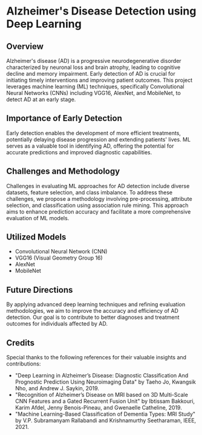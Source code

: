 # Alzheimer's Disease Detection using Deep Learning

## Overview
Alzheimer's disease (AD) is a progressive neurodegenerative disorder characterized by neuronal loss and brain atrophy, leading to cognitive decline and memory impairment. Early detection of AD is crucial for initiating timely interventions and improving patient outcomes. This project leverages machine learning (ML) techniques, specifically Convolutional Neural Networks (CNNs) including VGG16, AlexNet, and MobileNet, to detect AD at an early stage.

## Importance of Early Detection
Early detection enables the development of more efficient treatments, potentially delaying disease progression and extending patients' lives. ML serves as a valuable tool in identifying AD, offering the potential for accurate predictions and improved diagnostic capabilities.

## Challenges and Methodology
Challenges in evaluating ML approaches for AD detection include diverse datasets, feature selection, and class imbalance. To address these challenges, we propose a methodology involving pre-processing, attribute selection, and classification using association rule mining. This approach aims to enhance prediction accuracy and facilitate a more comprehensive evaluation of ML models.

## Utilized Models
- Convolutional Neural Network (CNN)
- VGG16 (Visual Geometry Group 16)
- AlexNet
- MobileNet

## Future Directions
By applying advanced deep learning techniques and refining evaluation methodologies, we aim to improve the accuracy and efficiency of AD detection. Our goal is to contribute to better diagnoses and treatment outcomes for individuals affected by AD.

## Credits
Special thanks to the following references for their valuable insights and contributions:
- "Deep Learning in Alzheimer’s Disease: Diagnostic Classification And Prognostic Prediction Using Neuroimaging Data" by Taeho Jo, Kwangsik Nho, and Andrew J. Saykin, 2019.
- "Recognition of Alzheimer’s Disease on MRI based on 3D Multi-Scale CNN Features and a Gated Recurrent Fusion Unit" by Ibtissam Bakkouri, Karim Afdel, Jenny Benois-Pineau, and Gwenaelle Catheline, 2019.
- "Machine Learning-Based Classification of Dementia Types: MRI Study" by V.P. Subramanyam Rallabandi and Krishnamurthy Seetharaman, IEEE, 2021.
